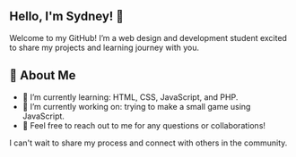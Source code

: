 ## Hello, I'm Sydney! 👋

Welcome to my GitHub! I’m a web design and development student excited to share my projects and learning journey with you.

## 🌟 About Me

- 🔭 I’m currently learning: HTML, CSS, JavaScript, and PHP. 
- 🌱 I’m currently working on: trying to make a small game using JavaScript.
- 💬 Feel free to reach out to me for any questions or collaborations!

I can't wait to share my process and connect with others in the community. 


<!--
**sydneykamp/sydneykamp** is a ✨ _special_ ✨ repository because its `README.md` (this file) appears on your GitHub profile.

Here are some ideas to get you started:

- 🔭 I’m currently working on ...
- 🌱 I’m currently learning ...
- 👯 I’m looking to collaborate on ...
- 🤔 I’m looking for help with ...
- 💬 Ask me about ...
- 📫 How to reach me: ...
- 😄 Pronouns: ...
- ⚡ Fun fact: ...
-->
